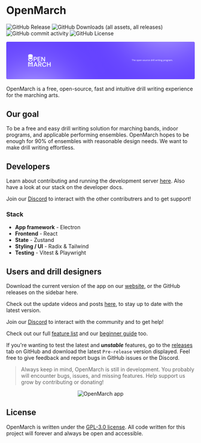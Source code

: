 # OpenMarch

![GitHub Release](https://img.shields.io/github/v/release/OpenMarch/OpenMarch)
![GitHub Downloads (all assets, all releases)](https://img.shields.io/github/downloads/OpenMarch/OpenMarch/total)
![GitHub commit activity](https://img.shields.io/github/commit-activity/m/OpenMarch/OpenMarch)
![GitHub License](https://img.shields.io/github/license/OpenMarch/OpenMarch)

![Banner](public/githubbanner.png)

OpenMarch is a free, open-source, fast and intuitive drill writing experience for the marching arts.

## Our goal

To be a free and easy drill writing solution for marching bands, indoor programs, and applicable performing ensembles. OpenMarch hopes to be enough for 90% of ensembles with reasonable design needs. We want to make drill writing effortless.

## Developers

Learn about contributing and running the development server [here](https://openmarch.com/developers/contributing/). Also have a look at our stack on the developer docs.

Join our [Discord](https://discord.gg/eTsQ98uZzq) to interact with the other contributrers and to get support!

### Stack

- **App framework** - Electron
- **Frontend** - React
- **State** - Zustand
- **Styling / UI** - Radix & Tailwind
- **Testing** - Vitest & Playwright

## Users and drill designers

Download the current version of the app on our [website](https://openmarch.com/download/), or the GitHub releases on the sidebar here.

Check out the update videos and posts [here](https://openmarch.com/blog/), to stay up to date with the latest version.

Join our [Discord](https://discord.gg/eTsQ98uZzq) to interact with the community and to get help!

Check out our full [feature list](https://openmarch.com/about/features/) and our [beginner guide](https://openmarch.com/guides/getting-started/) too.

If you're wanting to test the latest and ***unstable*** features, go to the [releases](https://github.com/OpenMarch/OpenMarch/releases) tab on GitHub and download the latest `Pre-release` version displayed. Feel free to give feedback and report bugs in GitHub issues or the Discord.

> Always keep in mind, OpenMarch is still in development. You probably will encounter bugs, issues, and missing features. Help support us grow by contributing or donating!

<div align="center"><img width="700" src="https://github.com/user-attachments/assets/7a744b9e-a3ea-4bb1-a120-6067288c2280" alt="OpenMarch app" /></div>

## License

OpenMarch is written under the [GPL-3.0 license](LICENSE).
All code written for this project will forever and always be open and accessible.

